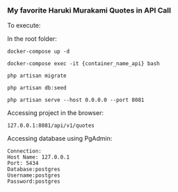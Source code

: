### My favorite Haruki Murakami Quotes in API Call

To execute:

In the root folder:

```
docker-compose up -d
```
```
docker-compose exec -it {container_name_api} bash
```
```
php artisan migrate
```

```
php artisan db:seed
```

```
php artisan serve --host 0.0.0.0 --port 8081
```

Accessing project in the browser:

```
127.0.0.1:8081/api/v1/quotes
```

Accessing database using PgAdmin:

```
Connection:
Host Name: 127.0.0.1
Port: 5434
Database:postgres
Username:postgres
Password:postgres
```
